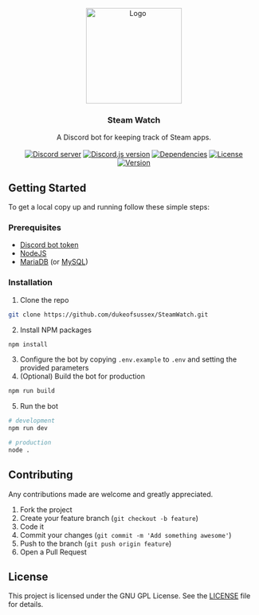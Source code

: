 <p align="center">
  <a href="https://steam.watch">
    <img src="https://steam.watch/img/logo.svg" alt="Logo" height="192">
  </a>
  <h3 align="center">Steam Watch</h3>
  <p align="center">
    A Discord bot for keeping track of Steam apps.
    <br />
    <br />
    <a href="https://discord.gg/Sch9ak3"><img src="https://discord.com/api/guilds/196820438398140417/embed.png" alt="Discord server" /></a>
    <a href="https://www.npmjs.com/package/discord.js"><img src="https://img.shields.io/github/package-json/dependency-version/dukeofsussex/SteamWatch/discord.js" alt="Discord.js version"/></a>
    <a href="https://david-dm.org/dukeofsussex/SteamWatch"><img src="https://img.shields.io/david/dukeofsussex/SteamWatch" alt="Dependencies"/></a>
    <a href="https://github.com/dukeofsussex/SteamWatch/blob/master/LICENSE"><img src="https://img.shields.io/github/license/dukeofsussex/SteamWatch" alt="License"/></a>
    <a href="/"><img src="https://img.shields.io/github/package-json/v/dukeofsussex/SteamWatch" alt="Version"/></a>
  </p>
</p>

## Getting Started

To get a local copy up and running follow these simple steps:

### Prerequisites

* [Discord bot token](https://discord.com/developers/applications)
* [NodeJS](https://nodejs.org/en/)
* [MariaDB](https://mariadb.org/) (or [MySQL](https://www.mysql.com/))

### Installation

1. Clone the repo
```sh
git clone https://github.com/dukeofsussex/SteamWatch.git
```
2. Install NPM packages
```sh
npm install
```
3. Configure the bot by copying `.env.example` to `.env` and setting the provided parameters
4. (Optional) Build the bot for production
```sh
npm run build
```
5. Run the bot
```sh
# development
npm run dev

# production
node .
```

## Contributing

Any contributions made are welcome and greatly appreciated.

1. Fork the project
2. Create your feature branch (`git checkout -b feature`)
3. Code it
4. Commit your changes (`git commit -m 'Add something awesome'`)
5. Push to the branch (`git push origin feature`)
6. Open a Pull Request

## License

This project is licensed under the GNU GPL License. See the [LICENSE](LICENSE) file for details.

